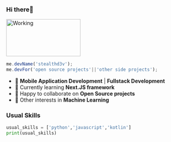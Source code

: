 ### Hi there👋

<img src="https://i.giphy.com/giKklFontfveZrNXjz.gif" alt="Working" width="200" height="100" />

```js
me.devName('stealthd3v');
me.devFor('open source projects'||'other side projects');
```
- 🔭 **Mobile Application Development** | **Fullstack Development**
- 🌱 Currently learning __Next.JS framework__ 
- 👯 Happy to collaborate on __Open Source projects__
- 🤔 Other interests  in __Machine Learning__

### Usual Skills
```py
usual_skills = ['python','javascript','kotlin']
print(usual_skills)
```


